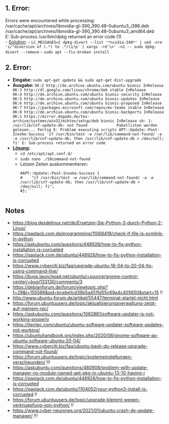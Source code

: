 

## 1. Error:
Errors were encountered while processing:  
 /var/cache/apt/archives/libnvidia-gl-390_390.48-0ubuntu3_i386.deb  
 /var/cache/apt/archives/libnvidia-gl-390_390.48-0ubuntu3_amd64.deb  
E: Sub-process /usr/bin/dpkg returned an error code (1)  
    - [Solution](https://askubuntu.com/questions/1035409/installing-nvidia-drivers-on-18-04):
      - ```LC_MESSAGES=C dpkg-divert --list '*nvidia-340*' | sed -nre 's/^diversion of (.*) to .*/\1/p' | xargs -rd'\n' -n1 -- sudo dpkg-divert --remove```
      - ```sudo apt --fix-broken install```
    
    
## 2. Error:
- **Eingabe:** ```sudo apt-get update && sudo apt-get dist-upgrade```
- **Ausgabe:** ```OK:2 http://de.archive.ubuntu.com/ubuntu bionic InRelease                      
OK:3 http://dl.google.com/linux/chrome/deb stable InRelease                    
OK:4 http://de.archive.ubuntu.com/ubuntu bionic-security InRelease             
OK:5 http://de.archive.ubuntu.com/ubuntu bionic-updates InRelease              
OK:6 http://de.archive.ubuntu.com/ubuntu bionic-proposed InRelease             
OK:7 https://packages.microsoft.com/repos/ms-teams stable InRelease            
OK:8 http://de.archive.ubuntu.com/ubuntu bionic-backports InRelease            
OK:1 https://mirror.dogado.de/tex-archive/systems/win32/miktex/setup/deb bionic InRelease
sh: 1: /usr/lib/cnf-update-db: not found            
Paketlisten werden gelesen... Fertig
E: Problem executing scripts APT::Update::Post-Invoke-Success 'if /usr/bin/test -w /var/lib/command-not-found/ -a -e /usr/lib/cnf-update-db; then /usr/lib/cnf-update-db > /dev/null; fi'
E: Sub-process returned an error code```
- **[Lösung](https://unix.stackexchange.com/questions/464445/problem-with-appstreamcli-when-running-apt-update):** 
   -  ```cd /etc/apt/apt.conf.d/```
   -  ```sudo nano ./50command-not-found```
   -  Letzen Zeilen auskommentieren:
      ```# Refresh AppStream cache when APT's cache is updated (i.e. apt update)  
      #APT::Update::Post-Invoke-Success {
      #    "if /usr/bin/test -w /var/lib/command-not-found/ -a -e /usr/lib/cnf-update-db; then /usr/lib/cnf-update-db > /dev/null; fi";
      #};```
    

## Notes
- https://blog.desdelinux.net/de/Ersetzen-Sie-Python-3-durch-Python-2-Linux/
- https://qastack.com.de/programming/11068419/check-if-file-is-symlink-in-python
- https://askubuntu.com/questions/448926/how-to-fix-python-installation-is-corrupted
- https://qastack.com.de/ubuntu/448926/how-to-fix-python-installation-is-corrupted
- https://www.cyberciti.biz/faq/upgrade-ubuntu-18-04-to-20-04-lts-using-command-line/
- https://bugs.launchpad.net/ubuntu/+source/gnome-control-center/+bug/133130/comments/3
- https://debianforum.de/forum/viewtopic.php?f=29&t=155566&sid=bcebe1cd39b5a451fd55c69a4c405650&start=15 !!
- http://www.ubuntu-forum.de/artikel/55447/terminal-startet-nicht.html
- https://forum.ubuntuusers.de/topic/aktualisierungsverwaltung-zeigt-auf-meinem-rec/
- https://askubuntu.com/questions/1082881/software-updater-is-not-working-properly
- https://itectec.com/ubuntu/ubuntu-software-updater-software-updates-not-working/
- https://ubuntuhandbook.org/index.php/2020/06/gnome-software-as-ubuntu-software-ubuntu-20-04/
- https://www.cyberciti.biz/faq/ubuntu-bash-do-release-upgrade-command-not-found/
- https://forum.ubuntuusers.de/topic/systemeinstellungen-verschwunden/ !!!
- https://askubuntu.com/questions/480908/problem-with-update-manager-no-module-named-apt-pkg-in-ubuntu-13-10-having-i
- https://qastack.com.de/ubuntu/448926/how-to-fix-python-installation-is-corrupted
- https://qastack.com.de/ubuntu/1104052/your-python3-install-is-corrupted !!
- https://forum.ubuntuusers.de/topic/upgrade-klemmt-wegen-verknuepfung-von-python/ !!
- https://www.cyber-neurones.org/2021/01/ubuntu-crash-de-update-manager/ !!!
